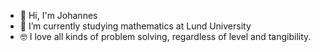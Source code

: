 - 👋 Hi, I'm Johannes
- 🌱 I’m currently studying mathematics at Lund University
- 🤓 I love all kinds of problem solving, regardless of level and tangibility. 
<!--
**eko14jch/eko14jch** is a ✨ _special_ ✨ repository because its `README.md` (this file) appears on your GitHub profile.

Here are some ideas to get you started:

- 🔭 I’m currently working on ...
- 🌱 I’m currently learning ...
- 👯 I’m looking to collaborate on ...
- 🤔 I’m looking for help with ...
- 💬 Ask me about ...
- 📫 How to reach me: ...
- 😄 Pronouns: ...
- ⚡ Fun fact: ...
-->
